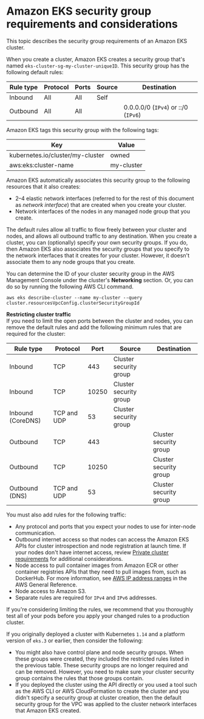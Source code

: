 # Amazon EKS security group requirements and considerations<a name="sec-group-reqs"></a>

This topic describes the security group requirements of an Amazon EKS cluster\.

When you create a cluster, Amazon EKS creates a security group that's named `eks-cluster-sg-my-cluster-uniqueID`\. This security group has the following default rules:


| Rule type | Protocol | Ports | Source | Destination | 
| --- | --- | --- | --- | --- | 
|  Inbound  |  All  |  All  | Self  |  | 
|  Outbound  |  All  |  All  |  |  0\.0\.0\.0/0 \(`IPv4`\) or ::/0 \(`IPv6`\)  | 

Amazon EKS tags this security group with the following tags:


| Key | Value | 
| --- | --- | 
| kubernetes\.io/cluster/my\-cluster | owned | 
| aws:eks:cluster\-name | my\-cluster | 

Amazon EKS automatically associates this security group to the following resources that it also creates:
+ 2–4 elastic network interfaces \(referred to for the rest of this document as *network interface*\) that are created when you create your cluster\.
+ Network interfaces of the nodes in any managed node group that you create\.

The default rules allow all traffic to flow freely between your cluster and nodes, and allows all outbound traffic to any destination\. When you create a cluster, you can \(optionally\) specify your own security groups\. If you do, then Amazon EKS also associates the security groups that you specify to the network interfaces that it creates for your cluster\. However, it doesn't associate them to any node groups that you create\.

You can determine the ID of your cluster security group in the AWS Management Console under the cluster's **Networking** section\. Or, you can do so by running the following AWS CLI command\.

```
aws eks describe-cluster --name my-cluster --query cluster.resourcesVpcConfig.clusterSecurityGroupId
```

**Restricting cluster traffic**  
If you need to limit the open ports between the cluster and nodes, you can remove the default rules and add the following minimum rules that are required for the cluster: 


| Rule type | Protocol | Port | Source | Destination | 
| --- | --- | --- | --- | --- | 
| Inbound | TCP |  443  | Cluster security group |  | 
| Inbound | TCP |  10250  | Cluster security group |  | 
| Inbound \(CoreDNS\) | TCP and UDP | 53 | Cluster security group |  | 
| Outbound | TCP |  443  |  |  Cluster security group  | 
| Outbound | TCP |  10250  |  |  Cluster security group  | 
| Outbound \(DNS\) | TCP and UDP | 53 |  | Cluster security group | 

You must also add rules for the following traffic:
+ Any protocol and ports that you expect your nodes to use for inter\-node communication\.
+ Outbound internet access so that nodes can access the Amazon EKS APIs for cluster introspection and node registration at launch time\. If your nodes don't have internet access, review [Private cluster requirements](private-clusters.md) for additional considerations\.
+ Node access to pull container images from Amazon ECR or other container registries APIs that they need to pull images from, such as DockerHub\. For more information, see [AWS IP address ranges](https://docs.aws.amazon.com/general/latest/gr/aws-ip-ranges.html) in the AWS General Reference\.
+ Node access to Amazon S3\.
+ Separate rules are required for `IPv4` and `IPv6` addresses\.

If you're considering limiting the rules, we recommend that you thoroughly test all of your pods before you apply your changed rules to a production cluster\.

If you originally deployed a cluster with Kubernetes `1.14` and a platform version of `eks.3` or earlier, then consider the following:
+ You might also have control plane and node security groups\. When these groups were created, they included the restricted rules listed in the previous table\. These security groups are no longer required and can be removed\. However, you need to make sure your cluster security group contains the rules that those groups contain\.
+ If you deployed the cluster using the API directly or you used a tool such as the AWS CLI or AWS CloudFormation to create the cluster and you didn't specify a security group at cluster creation, then the default security group for the VPC was applied to the cluster network interfaces that Amazon EKS created\.